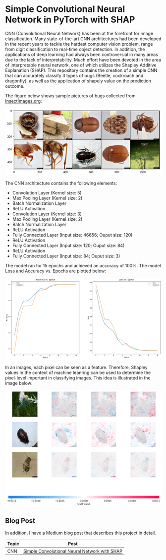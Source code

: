 # Simple Convolutional Neural Network in PyTorch with SHAP

CNN (Convolutional Neural Network) has been at the forefront for image classification. Many state-of-the-art CNN architectures had been developed in the recent years to tackle the hardest computer vision problem, range from digit classification to real-time object detection. In addition, the applications of deep learning had always been controversial in many areas due to the lack of interpretability. Much effort have been devoted in the area of interpretable neural network, one of which utilizes the Shapley Additive Explanation (SHAP). This repository contains the creation of a simple CNN that can accurately classify 3 types of bugs (Beetle, cockroach and dragonfly), as well as the application of shapely value on the prediction outcome.

The figure below shows sample pictures of bugs collected from [InsectImages.org](https://www.insectimages.org/):

![fig1](./resources/bugs.png)


The CNN architecture contains the following elements:
- Convolution Layer (Kernel size: 5)
- Max Pooling Layer (Kernel size: 2)
- Batch Normalization Layer
- ReLU Activation
- Convolution Layer (Kernel size: 3)
- Max Pooling Layer (Kernel size: 2)
- Batch Normalization Layer
- ReLU Activation
- Fully Connected Layer (Input size: 46656; Ouput size: 120)
- ReLU Activation
- Fully Connected Layer (Input size: 120; Ouput size: 84)
- ReLU Activation
- Fully Connected Layer (Input size: 84; Ouput size: 3)

The model ran for 15 epochs and achieved an accuracy of 100%. The model Loss and Accuracy vs. Epochs are plotted below:

![fig2](./resources/performance.png)

In an images, each pixel can be seen as a feature. Therefore, Shapley values in the context of machine leanring can be used to determine the pixel-level important in classifying images. This idea is illustrated in the image below:

![fig3](./resources/shap.png)

## Blog Post

In addition, I have a Medium blog post that describes this project in detail. 

Topic | Post
-------|-----
CNN | [Simple Convolutional Neural Network with SHAP](https://michaeltang101.medium.com/simple-convolutional-neural-network-with-shap-4fc473472a6d)

